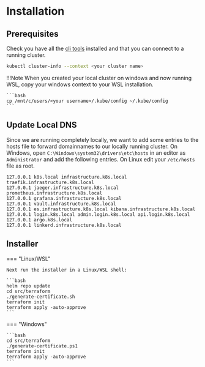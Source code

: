 <!-- markdownlint-disable MD046 -->
# Installation

## Prerequisites

Check you have all the [cli tools](./preparation/cli.md) installed and that you can connect to a running cluster.

```bash
kubectl cluster-info --context <your cluster name>
```

!!!Note
    When you created your local cluster on windows and now running WSL, copy your windows context to your WSL installation.

    ```bash
    cp /mnt/c/users/<your username>/.kube/config ~/.kube/config
    ```

## Update Local DNS

Since we are running completely locally, we want to add some entries to the hosts file to forward domainnames to our locally running cluster.
On Windows, open `C:\Windows\system32\drivers\etc\hosts` in an editor as `Administrator` and add the following entries.
On Linux edit your `/etc/hosts` file as root.

```text
127.0.0.1 k8s.local infrastructure.k8s.local traefik.infrastructure.k8s.local
127.0.0.1 jaeger.infrastructure.k8s.local prometheus.infrastructure.k8s.local
127.0.0.1 grafana.infrastructure.k8s.local
127.0.0.1 vault.infrastructure.k8s.local
127.0.0.1 es.infrastructure.k8s.local kibana.infrastructure.k8s.local
127.0.0.1 login.k8s.local admin.login.k8s.local api.login.k8s.local
127.0.0.1 argo.k8s.local
127.0.0.1 linkerd.infrastructure.k8s.local
```

## Installer

=== "Linux/WSL"

    Next run the installer in a Linux/WSL shell:

    ```bash
    helm repo update
    cd src/terraform
    ./generate-certificate.sh
    terraform init
    terraform apply -auto-approve
    ```

=== "Windows"

    ```bash
    cd src/terraform
    ./generate-certificate.ps1
    terraform init
    terraform apply -auto-approve
    ```

